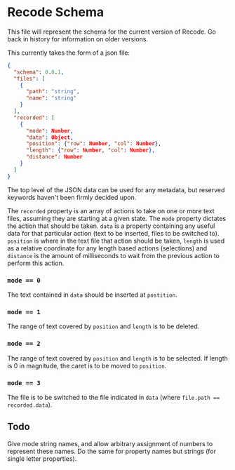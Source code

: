 # Recode Schema

This file will represent the schema for the current version of Recode. Go back in history for information on older versions.

This currently takes the form of a json file:

``` json
{
  "schema": 0.0.1,
  "files": [
    {
      "path": "string",
      "name": "string"
    }
  ],
  "recorded": [
    {    
      "mode": Number,
      "data": Object,
      "position": {"row": Number, "col": Number},
      "length": {"row": Number, "col": Number},
      "distance": Number
    }
  ]
}
```

The top level of the JSON data can be used for any metadata, but reserved keywords haven't been firmly decided upon.

The `recorded` property is an array of actions to take on one or more text files, assuming they are starting at a given state. The `mode` property dictates the action that should be taken. `data` is a property containing any useful data for that particular action (text to be inserted, files to be switched to). `position` is where in the text file that action should be taken, `length` is used as a relative coordinate for any length based actions (selections) and `distance` is the amount of milliseconds to wait from the previous action to perform this action.

### `mode == 0`

The text contained in `data` should be inserted at `postition`.

### `mode == 1`

The range of text covered by `position` and `length` is to be deleted.

### `mode == 2`

The range of text covered by `position` and `length` is to be selected. If length is 0 in magnitude, the caret is to be moved to `position`.

### `mode == 3`

The file is to be switched to the file indicated in `data` (where `file.path == recorded.data`).

## Todo

Give mode string names, and allow arbitrary assignment of numbers to represent these names. Do the same for property names but strings (for single letter properties).